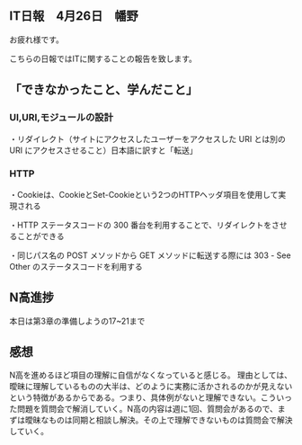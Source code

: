 ## IT日報　4月26日　幡野

お疲れ様です。

こちらの日報ではITに関することの報告を致します。

## 「できなかったこと、学んだこと」

### UI,URI,モジュールの設計
・リダイレクト（サイトにアクセスしたユーザーをアクセスした URI とは別の URI にアクセスさせること）日本語に訳すと「転送」

### HTTP
・Cookieは、CookieとSet-Cookieという2つのHTTPヘッダ項目を使用して実現される

・HTTP ステータスコードの 300 番台を利用することで、リダイレクトをさせることができる

・同じパス名の POST メソッドから GET メソッドに転送する際には 303 - See Other のステータスコードを利用する

## N高進捗

本日は第3章の準備しようの17~21まで

## 感想
N高を進めるほど項目の理解に自信がなくなっていると感じる。
理由としては、曖昧に理解しているものの大半は、どのように実務に活かされるのかが見えないという特徴があるからである。つまり、具体例がないと理解できない。こういった問題を質問会で解消していく。N高の内容は週に1回、質問会があるので、まずは曖昧なものは同期と相談し解決。その上で理解できないものは質問会で解決していく。